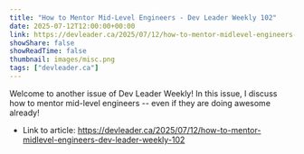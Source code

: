 ```yaml
---
title: "How to Mentor Mid-Level Engineers - Dev Leader Weekly 102"
date: 2025-07-12T12:00:00+00:00
link: https://devleader.ca/2025/07/12/how-to-mentor-midlevel-engineers-dev-leader-weekly-102
showShare: false
showReadTime: false
thumbnail: images/misc.png
tags: ["devleader.ca"]
---
```

Welcome to another issue of Dev Leader Weekly! In this issue, I discuss how to mentor mid-level engineers -- even if they are doing awesome already!

- Link to article: https://devleader.ca/2025/07/12/how-to-mentor-midlevel-engineers-dev-leader-weekly-102